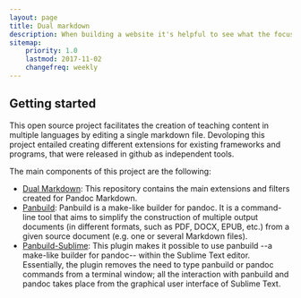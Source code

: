 ```yaml
---
layout: page
title: Dual markdown
description: When building a website it's helpful to see what the focus of your site is. This page is an example of how to show a website's focus.
sitemap:
    priority: 1.0
    lastmod: 2017-11-02
    changefreq: weekly
---
```


## Getting started

This open source project facilitates the creation of teaching content in multiple languages by editing a single markdown file. Devoloping this project entailed creating different extensions for existing frameworks and programs, that were released in github as independent tools.

The main components of this project are the following:

* [Dual Markdown](https://github.com/dualmarkdown/dualmarkdown): This repository contains the main extensions and filters created for Pandoc Markdown.
* [Panbuild](https://github.com/jcsaezal/panbuild): Panbuild is a make-like builder for pandoc. It is a command-line tool that aims to simplify the construction of multiple output documents (in different formats, such as PDF, DOCX, EPUB, etc.) from a given source document (e.g. one or several Markdown files).
* [Panbuild-Sublime](https://github.com/jcsaezal/SublimeText-Panbuild): This plugin makes it possible to use panbuild --a make-like builder for pandoc-- within the Sublime Text editor. Essentially, the plugin removes the need to type panbuild or pandoc commands from a terminal window; all the interaction with panbuild and pandoc takes place from the graphical user interface of Sublime Text.